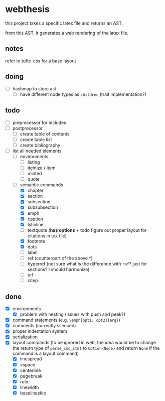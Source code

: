 # webthesis

this project takes a specific latex file and returns an AST.

from this AST, it generates a web rendering of the latex file.

## notes

refer to tufte-css for a base layout

## doing

- [ ] hashmap to store ast
    - [ ] have different node types as `children` (trait implementation?)

## todo

- [ ] preprocessor for includes
- [ ] postprocessor
    - [ ] create table of contents
    - [ ] create table list
    - [ ] create bibliography
- [ ] list all needed elements
    - [ ] environments
        - [ ] listing
        - [ ] itemize / item
        - [ ] minted
        - [ ] quote
    - [ ] semantic commands
        - [x] chapter
        - [x] section
        - [x] subsection
        - [x] subsubsection
        - [x] emph
        - [x] caption
        - [x] lstinline
        - [ ] textquote (__has options__ + todo figure out proper layout for citations in tex file)
        - [x] footnote
        - [x] dots
        - [ ] label
        - [ ] ref (counterpart of the above ^)
        - [ ] hyperref (not sure what is the difference with `ref`? just for sections? I should harmonize)
        - [ ] url
        - [ ] citep

## done

- [x] environments
    - [x] problem with nesting (issues with push and peek?)
- [x] command statements (e.g. `\emph[opt1, opt2]{arg}`)
- [x] comments (currently silenced)
- [x] proper indentation system
- [x] serialization
- [x]  layout commands (to be ignored in web, the idea would be to change the return type of `parse_cmd_stmt` to `Option<Node>` and return `None` if the command is a layout command)
    - [x] linespread
    - [x] vspace
    - [x] centerline
    - [x] pagebreak
    - [x] rule
    - [x] linewidth
    - [x] baselineskip